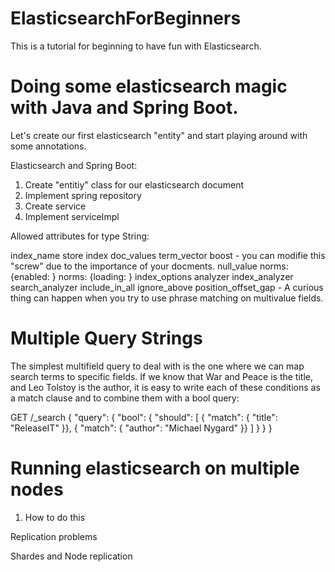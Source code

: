 # ElasticsearchForBeginners
This is a tutorial for beginning to have fun with Elasticsearch.

Doing some elasticsearch magic with Java and Spring Boot.
=========================================================

Let's create our first elasticsearch "entity" and start playing around with some annotations.

Elasticsearch and Spring Boot:

1. Create "entitiy" class for our elasticsearch document
2. Implement spring repository
3. Create service
4. Implement serviceImpl


Allowed attributes for type String:

index_name
store
index
doc_values
term_vector
boost - you can modifie this "screw" due to the importance of your docments.
null_value
norms: {enabled: <value>}
norms: {loading: <value>}
index_options
analyzer
index_analyzer
search_analyzer
include_in_all
ignore_above
position_offset_gap - A curious thing can happen when you try to use phrase matching on multivalue fields.

Multiple Query Strings
======================

The simplest multifield query to deal with is the one where we can map search terms to specific fields. If we know that War and Peace is the title, and Leo Tolstoy is the author, it is easy to write each of these conditions as a match clause and to combine them with a bool query:

GET /_search
{
  "query": {
    "bool": {
      "should": [
        { "match": { "title":  "ReleaseIT" }},
        { "match": { "author": "Michael Nygard"   }}
      ]
    }
  }
}

Running elasticsearch on multiple nodes
=======================================

1. How to do this

  Replication problems
  
  
  
Shardes and Node replication







